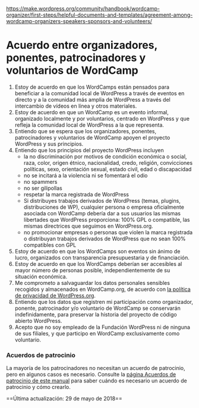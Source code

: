 https://make.wordpress.org/community/handbook/wordcamp-organizer/first-steps/helpful-documents-and-templates/agreement-among-wordcamp-organizers-speakers-sponsors-and-volunteers/

# Acuerdo entre organizadores, ponentes, patrocinadores y voluntarios de WordCamp

1. Estoy de acuerdo en que los WordCamps están pensados para beneficiar a la comunidad local de WordPress a través de eventos en directo y a la comunidad más amplia de WordPress a través del intercambio de vídeos en línea y otros materiales.
2. Estoy de acuerdo en que un WordCamp es un evento informal, organizado localmente y por voluntarios, centrado en WordPress y que refleja la comunidad local de WordPress a la que representa.
3. Entiendo que se espera que los organizadores, ponentes, patrocinadores y voluntarios de WordCamp apoyen el proyecto WordPress y sus principios.
4. Entiendo que los principios del proyecto WordPress incluyen
    - la no discriminación por motivos de condición económica o social, raza, color, origen étnico, nacionalidad, credo, religión, convicciones políticas, sexo, orientación sexual, estado civil, edad o discapacidad
    - no se incitará a la violencia ni se fomentará el odio
    - no spammers
    - no ser gilipollas
    - respetar la marca registrada de WordPress
    - Si distribuyes trabajos derivados de WordPress (temas, plugins, distribuciones de WP), cualquier persona o empresa oficialmente asociada con WordCamp debería dar a sus usuarios las mismas libertades que WordPress proporciona: 100% GPL o compatible, las mismas directrices que seguimos en WordPress.org.
    - no promocionar empresas o personas que violen la marca registrada o distribuyan trabajos derivados de WordPress que no sean 100% compatibles con GPL
5. Estoy de acuerdo en que los WordCamps son eventos sin ánimo de lucro, organizados con transparencia presupuestaria y de financiación.
6. Estoy de acuerdo en que los WordCamps deberían ser accesibles al mayor número de personas posible, independientemente de su situación económica.
7. Me comprometo a salvaguardar los datos personales sensibles recogidos y almacenados en WordCamp.org, de acuerdo con [la política de privacidad de WordPress.org](https://wordpress.org/about/privacy/).
8. Entiendo que los datos que registren mi participación como organizador, ponente, patrocinador y/o voluntario de WordCamp se conservarán indefinidamente, para preservar la historia del proyecto de código abierto WordPress.
9. Acepto que no soy empleado de la Fundación WordPress ni de ninguna de sus filiales, y que participo en WordCamp exclusivamente como voluntario.

### Acuerdos de patrocinio

La mayoría de los patrocinadores no necesitan un acuerdo de patrocinio, pero en algunos casos es necesario. Consulte la [página Acuerdos de patrocinio de este manual](https://make.wordpress.org/community/handbook/wordcamp-organizer/first-steps/helpful-documents-and-templates/agreement-among-wordcamp-organizers-speakers-sponsors-and-volunteers/sponsor-agreements/) para saber cuándo es necesario un acuerdo de patrocinio y cómo crearlo.

==Última actualización: 29 de mayo de 2018==